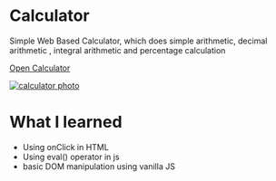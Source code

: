 # Calculator

Simple Web Based Calculator,
which does simple arithmetic, decimal arithmetic , integral arithmetic and percentage calculation

[Open Calculator](https://yuganksingh.github.io/calculator/)

[![calculator photo](https://lh3.googleusercontent.com/pw/ACtC-3ewZMZY5kAiiHisDEYxi2q8qQYCx4ME8bimM60m9tOKlmDw8wqYWbIaCu_e8NoqSmZy5eh_EdqxiHKDNz4bnZpr98D0WtE0UuwMBDAfzI33GQBjQpoaTtAKtlmP_Ceoev2SQlU9mEIUPOb0vVc9A089=w520-h677-no?authuser=0)](https://yuganksingh.github.io/calculator/)



# What I learned
- Using onClick in HTML
- Using eval() operator in js
- basic DOM manipulation using vanilla JS
